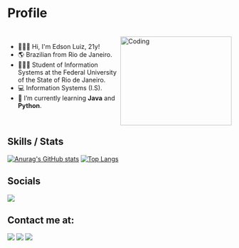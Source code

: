 <h1>Profile</h1>

<br><img align="right" alt="Coding" width="250" height="200" src="https://i.gifer.com/3AyY.gif">


- 🙋🏾‍♂️ Hi, I'm Edson Luiz, 21y!
- 🌎 Brazilian from Rio de Janeiro.
- 👩🏾‍💻 Student of Information Systems at the Federal University of the State of Rio de Janeiro.
- 💻 Information Systems (I.S).
- 🌱 I’m currently learning **Java** and **Python**.

<br>
<h2>Skills / Stats</h2>

[![Anurag's GitHub stats](https://github-readme-stats.vercel.app/api?username=edsonluizz&count_private=true&show_icons=true&theme=darcula&hide=contribs)](https://github.com/anuraghazra/github-readme-stats) 
[![Top Langs](https://github-readme-stats.vercel.app/api/top-langs/?username=edsonluizz&layout=compact&theme=darcula)](https://github.com/anuraghazra/github-readme-stats)
<div>

<h2>Socials</h2>
  <a href="https://instagram.com/luiiz.ed_" target="_blank"><img src="https://img.shields.io/badge/-Instagram-%23E4405F?style=for-the-badge&logo=instagram&logoColor=white" target="_blank"></a>
  
<h2>Contact me at:</h2>

  <a href = "mailto:jedso885@gmail.com"><img src="https://img.shields.io/badge/-Gmail-%23333?style=for-the-badge&logo=gmail&logoColor=white" target="_blank"></a>
  <a href="https://www.linkedin.com/in/edson-luiz-1102a01b1/" target="_blank"><img src="https://img.shields.io/badge/-LinkedIn-%230077B5?style=for-the-badge&logo=linkedin&logoColor=white" target="_blank"></a>
  <a href="https://discord.com/users/entediado" target="_blank"><img src="https://img.shields.io/badge/Discord-5865F2?style=for-the-badge&logo=discord&logoColor=white"></a>
</div>


